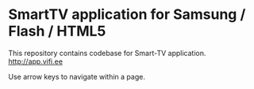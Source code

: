 # SmartTV application for Samsung / Flash / HTML5 #

This repository contains codebase for Smart-TV application.
http://app.vifi.ee

Use arrow keys to navigate within a page.

